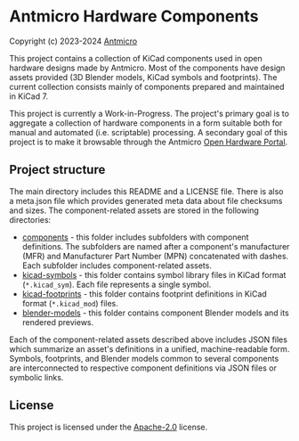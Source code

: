 # Antmicro Hardware Components

Copyright (c) 2023-2024 [Antmicro](https://www.antmicro.com)

This project contains a collection of KiCad components used in open hardware designs made by Antmicro.
Most of the components have design assets provided (3D Blender models, KiCad symbols and footprints).
The current collection consists mainly of components prepared and maintained in KiCad 7.

This project is currently a Work-in-Progress.
The project's primary goal is to aggregate a collection of hardware components in a form suitable both for manual and automated (i.e. scriptable) processing.
A secondary goal of this project is to make it browsable through the Antmicro [Open Hardware Portal](https://openhardware.antmicro.com).

## Project structure

The main directory includes this README and a LICENSE file.
There is also a meta.json file which provides generated meta data about file checksums and sizes.
The component-related assets are stored in the following directories:

* [components](components) - this folder includes subfolders with component definitions.
The subfolders are named after a component's manufacturer (MFR) and Manufacturer Part Number (MPN) concatenated with dashes. 
Each subfolder includes component-related assets.
* [kicad-symbols](kicad-symbols) - this folder contains symbol library files in KiCad format (``*.kicad_sym``). Each file represents a single symbol.
* [kicad-footprints](kicad-footprints) - this folder contains footprint definitions in KiCad format (``*.kicad_mod``) files.
* [blender-models](blender-models) - this folder contains component Blender models and its rendered previews.

Each of the component-related assets described above includes JSON files which summarize an asset's definitions in a unified, machine-readable form.
Symbols, footprints, and Blender models common to several components are interconnected to respective component definitions via JSON files or symbolic links.

## License

This project is licensed under the [Apache-2.0](LICENSE) license.
